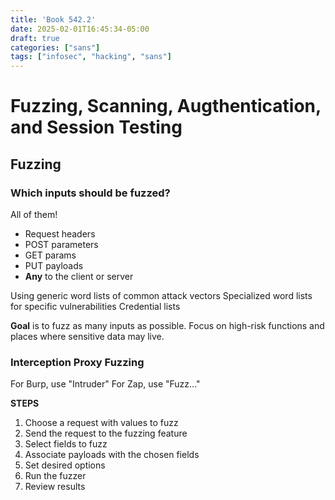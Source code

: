 ```yaml
---
title: 'Book 542.2'
date: 2025-02-01T16:45:34-05:00
draft: true
categories: ["sans"]
tags: ["infosec", "hacking", "sans"]
---
```


# Fuzzing, Scanning, Augthentication, and Session Testing

## Fuzzing

### Which inputs should be fuzzed?
All of them!
- Request headers
- POST parameters
- GET params
- PUT payloads
- **Any** to the client or server

Using generic word lists of common attack vectors
Specialized word lists for specific vulnerabilities
Credential lists

**Goal** is to fuzz as many inputs as possible. Focus on high-risk functions and places where sensitive data may live.

### Interception Proxy Fuzzing

For Burp, use "Intruder"
For Zap, use "Fuzz..."

**STEPS**
1. Choose a request with values to fuzz
2. Send the request to the fuzzing feature
3. Select fields to fuzz
4. Associate payloads with the chosen fields
5. Set desired options
6. Run the fuzzer
7. Review results


